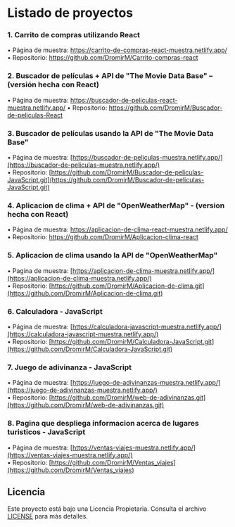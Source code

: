 # Listado de proyectos

### 1.	Carrito de compras utilizando React
  •	Página de muestra: https://carrito-de-compras-react-muestra.netlify.app/
  •	Repositorio: https://github.com/DromirM/Carrito-compras-react
      
### 2.	Buscador de películas + API de "The Movie Data Base" – (versión hecha con React)
  •	Página de muestra: https://buscador-de-peliculas-react-muestra.netlify.app/
  •	Repositorio: https://github.com/DromirM/Buscador-de-peliculas-React

### 3. Buscador de películas usando la API de "The Movie Data Base"
  •	Página de muestra: [https://buscador-de-peliculas-muestra.netlify.app/](https://buscador-de-peliculas-muestra.netlify.app/)  
  •	Repositorio:  [https://github.com/DromirM/Buscador-de-peliculas-JavaScript.git](https://github.com/DromirM/Buscador-de-peliculas-JavaScript.git)

### 4. Aplicacion de clima + API de "OpenWeatherMap" - (version hecha con React)
  •	Página de muestra: https://aplicacion-de-clima-react-muestra.netlify.app/
  •	Repositorio: https://github.com/DromirM/Aplicacion-clima-react

### 5. Aplicacion de clima usando la API de "OpenWeatherMap" 
  •	Pagina de muestra:  [https://aplicacion-de-clima-muestra.netlify.app/](https://aplicacion-de-clima-muestra.netlify.app/)   
  •	Repositorio:  [https://github.com/DromirM/Aplicacion-de-clima.git](https://github.com/DromirM/Aplicacion-de-clima.git)

### 6. Calculadora - JavaScript  
  •	Página de muestra: [https://calculadora-javascript-muestra.netlify.app/](https://calculadora-javascript-muestra.netlify.app/)  
  •	Repositorio: [https://github.com/DromirM/Calculadora-JavaScript.git](https://github.com/DromirM/Calculadora-JavaScript.git)

### 7. Juego de adivinanza - JavaScript  
  •	Página de muestra: [https://juego-de-adivinanzas-muestra.netlify.app/](https://juego-de-adivinanzas-muestra.netlify.app/)  
  •	Repositorio: [https://github.com/DromirM/web-de-adivinanzas.git](https://github.com/DromirM/web-de-adivinanzas.git)

### 8. Pagina que despliega informacion acerca de lugares turisticos - JavaScript  
  •	Página de muestra: [https://ventas-viajes-muestra.netlify.app/](https://ventas-viajes-muestra.netlify.app/)  
  •	Repositorio: [https://github.com/DromirM/Ventas_viajes](https://github.com/DromirM/Ventas_viajes)

## Licencia
Este proyecto está bajo una Licencia Propietaria. Consulta el archivo [LICENSE](./LICENSE.md) para más detalles.
